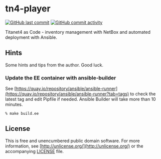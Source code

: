 # tn4-player
[![GitHub last commit](https://img.shields.io/github/last-commit/yamaoka-kitaguchi-lab/tn4-player)](https://github.com/yamaoka-kitaguchi-lab/tn4-player/commit/HEAD) [![GitHub commit activity](https://img.shields.io/github/commit-activity/y/yamaoka-kitaguchi-lab/tn4-player)](https://github.com/yamaoka-kitaguchi-lab/tn4-player/commits/master)

Titanet4 as Code - inventory management with NetBox and automated deployment with Ansible.

## Hints
Some hints and tips from the author. Good luck.

### Update the EE container with ansible-builder
See [https://quay.io/repository/ansible/ansible-runner](https://quay.io/repository/ansible/ansible-runner?tab=tags) to check the latest tag and edit Pipfile if needed. Ansible Builder will take more than 10 minutes.

```
% make build.ee
```

## License
This is free and unencumbered public domain software. For more information, see [http://unlicense.org/](http://unlicense.org/) or the accompanying [LICENSE](LICENSE) file.

